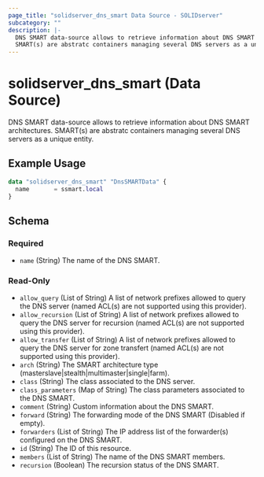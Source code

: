 ```yaml
---
page_title: "solidserver_dns_smart Data Source - SOLIDserver"
subcategory: ""
description: |-
  DNS SMART data-source allows to retrieve information about DNS SMART architectures.
  SMART(s) are abstratc containers managing several DNS servers as a unique entity.
---
```


# solidserver_dns_smart (Data Source)

DNS SMART data-source allows to retrieve information about DNS SMART architectures.
SMART(s) are abstratc containers managing several DNS servers as a unique entity.

## Example Usage

```terraform
data "solidserver_dns_smart" "DnsSMARTData" {
  name       = ssmart.local
}
```
<!-- schema generated by tfplugindocs -->
## Schema

### Required

- `name` (String) The name of the DNS SMART.

### Read-Only

- `allow_query` (List of String) A list of network prefixes allowed to query the DNS server (named ACL(s) are not supported using this provider).
- `allow_recursion` (List of String) A list of network prefixes allowed to query the DNS server for recursion (named ACL(s) are not supported using this provider).
- `allow_transfer` (List of String) A list of network prefixes allowed to query the DNS server for zone transfert (named ACL(s) are not supported using this provider).
- `arch` (String) The SMART architecture type (masterslave|stealth|multimaster|single|farm).
- `class` (String) The class associated to the DNS server.
- `class_parameters` (Map of String) The class parameters associated to the DNS SMART.
- `comment` (String) Custom information about the DNS SMART.
- `forward` (String) The forwarding mode of the DNS SMART (Disabled if empty).
- `forwarders` (List of String) The IP address list of the forwarder(s) configured on the DNS SMART.
- `id` (String) The ID of this resource.
- `members` (List of String) The name of the DNS SMART members.
- `recursion` (Boolean) The recursion status of the DNS SMART.

